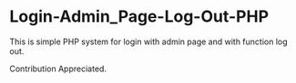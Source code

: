 # Login-Admin_Page-Log-Out-PHP
This is simple PHP system for login with admin page and with function log out.


Contribution Appreciated.
